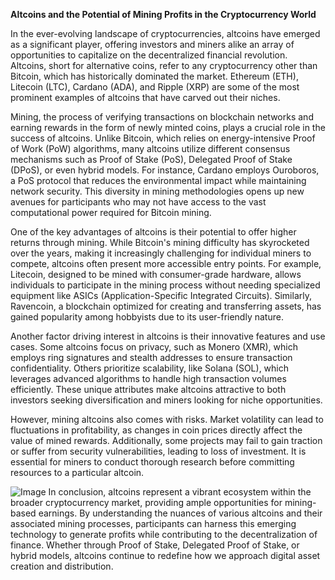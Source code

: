**Altcoins and the Potential of Mining Profits in the Cryptocurrency World**

In the ever-evolving landscape of cryptocurrencies, altcoins have emerged as a significant player, offering investors and miners alike an array of opportunities to capitalize on the decentralized financial revolution. Altcoins, short for alternative coins, refer to any cryptocurrency other than Bitcoin, which has historically dominated the market. Ethereum (ETH), Litecoin (LTC), Cardano (ADA), and Ripple (XRP) are some of the most prominent examples of altcoins that have carved out their niches.

Mining, the process of verifying transactions on blockchain networks and earning rewards in the form of newly minted coins, plays a crucial role in the success of altcoins. Unlike Bitcoin, which relies on energy-intensive Proof of Work (PoW) algorithms, many altcoins utilize different consensus mechanisms such as Proof of Stake (PoS), Delegated Proof of Stake (DPoS), or even hybrid models. For instance, Cardano employs Ouroboros, a PoS protocol that reduces the environmental impact while maintaining network security. This diversity in mining methodologies opens up new avenues for participants who may not have access to the vast computational power required for Bitcoin mining.

One of the key advantages of altcoins is their potential to offer higher returns through mining. While Bitcoin's mining difficulty has skyrocketed over the years, making it increasingly challenging for individual miners to compete, altcoins often present more accessible entry points. For example, Litecoin, designed to be mined with consumer-grade hardware, allows individuals to participate in the mining process without needing specialized equipment like ASICs (Application-Specific Integrated Circuits). Similarly, Ravencoin, a blockchain optimized for creating and transferring assets, has gained popularity among hobbyists due to its user-friendly nature.

Another factor driving interest in altcoins is their innovative features and use cases. Some altcoins focus on privacy, such as Monero (XMR), which employs ring signatures and stealth addresses to ensure transaction confidentiality. Others prioritize scalability, like Solana (SOL), which leverages advanced algorithms to handle high transaction volumes efficiently. These unique attributes make altcoins attractive to both investors seeking diversification and miners looking for niche opportunities.

However, mining altcoins also comes with risks. Market volatility can lead to fluctuations in profitability, as changes in coin prices directly affect the value of mined rewards. Additionally, some projects may fail to gain traction or suffer from security vulnerabilities, leading to loss of investment. It is essential for miners to conduct thorough research before committing resources to a particular altcoin.


![Image](https://github.com/user-attachments/assets/b8266eee-691e-4ee1-99ef-bfa10d234fd4)
In conclusion, altcoins represent a vibrant ecosystem within the broader cryptocurrency market, providing ample opportunities for mining-based earnings. By understanding the nuances of various altcoins and their associated mining processes, participants can harness this emerging technology to generate profits while contributing to the decentralization of finance. Whether through Proof of Stake, Delegated Proof of Stake, or hybrid models, altcoins continue to redefine how we approach digital asset creation and distribution.